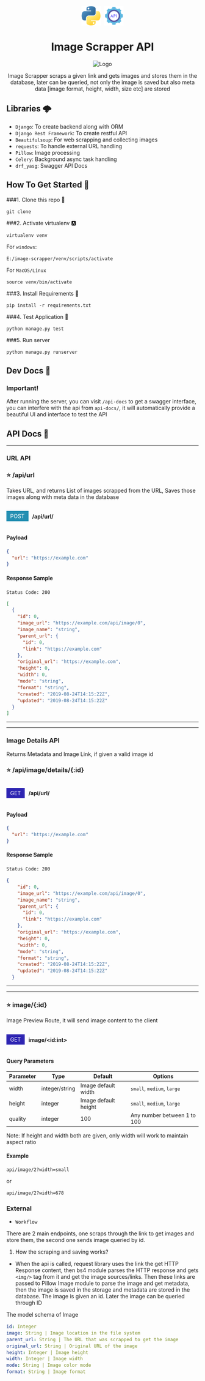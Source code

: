<div align="center">
    <div style="display: flex; gap: 10px; justify-content: center; align-items: center">
        <img height="50" width="50" alt="Logo" src="https://github.com/khan-asfi-reza/image-scrapper/blob/master/.github/python.png"/>
        <img height="50" width="50" alt="Logo" src="https://github.com/khan-asfi-reza/image-scrapper/blob/master/.github/api.png"/>
    </div>
    <h1>Image Scrapper API</h1>
    <img alt="Logo" src="https://github.com/khan-asfi-reza/image-scrapper/actions/workflows/ci.yaml/badge.svg"/>
    <p>Image Scrapper scraps a given link and gets images and stores them in the database, later can be queried, not only the image is saved but also meta data [image format, height, width, size etc] are stored</p>
</div>


## Libraries 🌩️

- `Django`: To create backend along with ORM
- `Django Rest Framework`: To create restful API 
- `Beautifulsoup`: For web scrapping and collecting images
- `requests`: To handle external URL handling
- `Pillow`: Image processing
- `Celery`: Background async task handling
- `drf_yasg`: Swagger API Docs 

## How To Get Started 🎇

###1. Clone this repo 👮
```shell
git clone 
```

###2. Activate virtualenv 🅰️
```shell
virtualenv venv
```
For `windows`:
```
E:/image-scrapper/venv/scripts/activate
```

For `MacOS/Linux`
```
source venv/bin/activate
```

###3. Install Requirements 🔨️
```
pip install -r requirements.txt
```

###4. Test Application 🧪
```
python manage.py test
```

###5. Run server
```
python manage.py runserver
```
## Dev Docs 📑

### Important!

After running the server, you can visit `/api-docs` to get a swagger interface,
you can interfere with the api from `api-docs/`, it will automatically provide a beautiful UI and interface
to test the API

## API Docs 📑

-----------
<div>
<h3>URL API</h3>
<h3>⭐ /api/url</h3>
<p>
Takes URL, and returns List of images scrapped from the URL,
Saves those images along with meta data in the database
</p>
<div style="display: flex; gap: 10px; align-items: center">
    <p style="background: #248FB2; padding: 5px 10px; color: white">POST</p>
    <h4>/api/url/</h4>
</div>
</div>

#### Payload
```json
{
  "url": "https://example.com"
}
```

#### Response Sample

`Status Code: 200`

```json
[
  {
    "id": 0,
    "image_url": "https://example.com/api/image/0",
    "image_name": "string",
    "parent_url": {
      "id": 0,
      "link": "https://example.com"
    },
    "original_url": "https://example.com",
    "height": 0,
    "width": 0,
    "mode": "string",
    "format": "string",
    "created": "2019-08-24T14:15:22Z",
    "updated": "2019-08-24T14:15:22Z"
  }
]
```
-----------
-----------
<div>
<h3>Image Details API</h3>
<p>
Returns Metadata and Image Link, if given a valid image id
</p>
<h3>⭐ /api/image/details/{:id}</h3>
<div style="display: flex; gap: 10px; align-items: center">
    <p style="background: #2D24B2FF; padding: 5px 10px; color: white">GET</p>
    <h4>/api/url/</h4>
</div>
</div>

#### Payload
```json
{
  "url": "https://example.com"
}
```

#### Response Sample

`Status Code: 200`

```json
{
    "id": 0,
    "image_url": "https://example.com/api/image/0",
    "image_name": "string",
    "parent_url": {
      "id": 0,
      "link": "https://example.com"
    },
    "original_url": "https://example.com",
    "height": 0,
    "width": 0,
    "mode": "string",
    "format": "string",
    "created": "2019-08-24T14:15:22Z",
    "updated": "2019-08-24T14:15:22Z"
  }
```
-----------
-----------
<div>
<h3>⭐ image/{:id}</h3>
<p>Image Preview Route, it will send image content to the client</p>
<div style="display: flex; gap: 10px; align-items: center">
    <p style="background: #2d24b2; padding: 5px 10px; color: white">GET</p>
    <h4>image/&lt;id:int&gt;</h4>
</div>
</div>

#### Query Parameters

|Parameter|Type|Default|Options|
|---|---|---|---|
|width|integer/string|Image default width|`small`, `medium`, `large`|
|height|integer|Image default height|`small`, `medium`, `large`
|quality|integer|100|Any number between 1 to 100

Note:
If height and width both are given, only width will work to maintain aspect ratio

#### Example

```
api/image/2?width=small
```
or
```
api/image/2?width=678
```


### External

- `Workflow`

There are 2 main endpoints, one scraps through the link to get images and store them,
the second one sends image queried by id.

1. How the scraping and saving works?

- When the api is called, request library uses the link the get HTTP Response content, then bs4 module parses the HTTP 
response and gets `<img/>` tag from it and get the image sources/links. Then these links are passed to Pillow Image module to 
parse the image and get metadata, then the image is saved in the storage and metadata are stored in the database. The image is given an id.
Later the image can be queried through ID

The model schema of Image
```yaml
id: Integer
image: String | Image location in the file system
parent_url: String | The URL that was scrapped to get the image
original_url: String | Original URL of the image
height: Integer | Image height
width: Integer | Image width
mode: String | Image color mode
format: String | Image format
```
